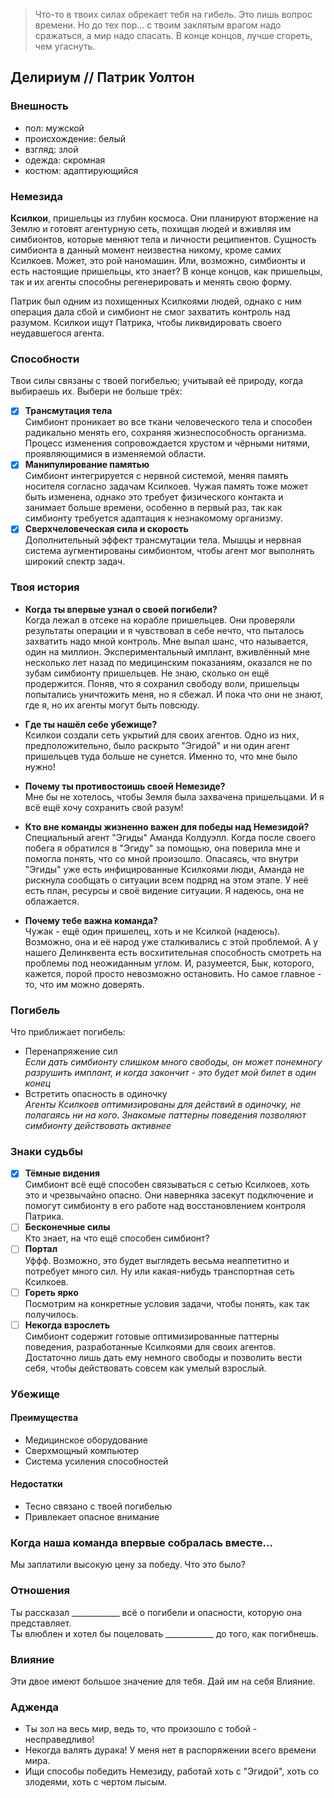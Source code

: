 > Что-то в твоих силах обрекает тебя на гибель. Это лишь вопрос времени. Но до тех пор...
> с твоим заклятым врагом надо сражаться, а мир надо спасать.
> В конце концов, лучше сгореть, чем угаснуть.

## Делириум // Патрик Уолтон

### Внешность
- пол: мужской
- происхождение: белый
- взгляд: злой
- одежда: скромная
- костюм: адаптирующийся

### Немезида  
**Ксилкои**, пришельцы из глубин космоса. Они планируют вторжение на Землю и готовят агентурную сеть, похищая людей и вживляя им симбионтов, которые меняют тела и личности реципиентов.
Сущность симбионта в данный момент неизвестна никому, кроме самих Ксилкоев. Может, это рой наномашин. Или, возможно, симбионты и есть настоящие пришельцы, кто знает?
В конце концов, как пришельцы, так и их агенты способны регенерировать и менять свою форму.  

Патрик был одним из похищенных Ксилкоями людей, однако с ним операция дала сбой и симбионт не смог захватить контроль над разумом. Ксилкои ищут Патрика, чтобы ликвидировать своего неудавшегося агента.

### Способности  
Твои силы связаны с твоей погибелью; учитывай её природу, когда выбираешь их. Выбери не больше трёх:
- [x] **Трансмутация тела**  
  Симбионт проникает во все ткани человеческого тела и способен радикально менять его, сохраняя жизнеспособность организма.
  Процесс изменения сопровождается хрустом и чёрными нитями, проявляющимися в изменяемой области.
- [x] **Манипулирование памятью**  
  Симбионт интегрируется с нервной системой, меняя память носителя согласно задачам Ксилкоев.
  Чужая память тоже может быть изменена, однако это требует физического контакта и занимает больше времени, особенно в первый раз, так как симбионту требуется адаптация к незнакомому организму.
- [x] **Сверхчеловеческая сила и скорость**  
  Дополнительный эффект трансмутации тела. Мышцы и нервная система аугментированы симбионтом, чтобы агент мог выполнять широкий спектр задач.

### Твоя история
- **Когда ты впервые узнал о своей погибели?**  
Когда лежал в отсеке на корабле пришельцев. Они проверяли результаты операции и я чувствовал в себе нечто, что пыталось захватить надо мной контроль. Мне выпал шанс, что называется, один на миллион.
Экспериментальный имплант, вживлённый мне несколько лет назад по медицинским показаниям, оказался не по зубам симбионту пришельцев. Не знаю, сколько он ещё продержится.
Поняв, что я сохранил свободу воли, пришельцы попытались уничтожить меня, но я сбежал. И пока что они не знают, где я, но их агенты могут быть повсюду.

- **Где ты нашёл себе убежище?**  
Ксилкои создали сеть укрытий для своих агентов. Одно из них, предположительно, было раскрыто "Эгидой" и ни один агент пришельцев туда больше не сунется. Именно то, что мне было нужно!

- **Почему ты противостоишь своей Немезиде?**  
Мне бы не хотелось, чтобы Земля была захвачена пришельцами. И я всё ещё хочу сохранить свой разум!

- **Кто вне команды жизненно важен для победы над Немезидой?**  
Специальный агент "Эгиды" Аманда Колдуэлл. Когда после своего побега я обратился в "Эгиду" за помощью, она поверила мне и помогла понять, что со мной произошло.
Опасаясь, что внутри "Эгиды" уже есть инфицированные Ксилкоями люди, Аманда не рискнула сообщать о ситуации всем подряд на этом этапе. У неё есть план, ресурсы и своё видение ситуации.
Я надеюсь, она не облажается.

- **Почему тебе важна команда?**  
Чужак - ещё один пришелец, хоть и не Ксилкой (надеюсь). Возможно, она и её народ уже сталкивались с этой проблемой.
А у нашего Делинквента есть восхитительная способность смотреть на проблемы под неожиданным углом.
И, разумеется, Бык, которого, кажется, порой просто невозможно остановить.
Но самое главное - то, что им можно доверять.

### Погибель

Что приближает погибель:
- Перенапряжение сил  
  _Если дать симбионту слишком много свободы, он может понемногу разрушить имплант, и когда закончит - это будет мой билет в один конец_
- Встретить опасность в одиночку  
  _Агенты Ксилкоев оптимизированы для действий в одиночку, не полагаясь ни на кого. Знакомые паттерны поведения позволяют симбионту действовать активнее_

### Знаки судьбы

- [x] **Тёмные видения**  
  Симбионт всё ещё способен связываться с сетью Ксилкоев, хоть это и чрезвычайно опасно.
  Они наверняка засекут подключение и помогут симбионту в его работе над восстановлением контроля Патрика.
- [ ] **Бесконечные силы**  
  Кто знает, на что ещё способен симбионт?
- [ ] **Портал**  
  Уффф. Возможно, это будет выглядеть весьма неаппетитно и потребует много сил. Ну или какая-нибудь транспортная сеть Ксилкоев.
- [ ] **Гореть ярко**  
  Посмотрим на конкретные условия задачи, чтобы понять, как так получилось.
- [ ] **Некогда взрослеть**  
  Симбионт содержит готовые оптимизированные паттерны поведения, разработанные Ксилкоями для своих агентов.
  Достаточно лишь дать ему немного свободы и позволить вести себя, чтобы действовать совсем как умелый взрослый.

### Убежище

#### Преимущества
- Медицинское оборудование
- Сверхмощный компьютер
- Система усиления способностей

#### Недостатки
- Тесно связано с твоей погибелью
- Привлекает опасное внимание

### Когда наша команда впервые собралась вместе...
Мы заплатили высокую цену за победу. Что это было?

### Отношения
Ты рассказал ____________ всё о погибели и опасности, которую она представляет.  
Ты влюблен и хотел бы поцеловать ____________ до того, как погибнешь.  

### Влияние
Эти двое имеют большое значение для тебя. Дай им на себя Влияние.  

### Адженда
- Ты зол на весь мир, ведь то, что произошло с тобой - несправедливо!
- Некогда валять дурака! У меня нет в распоряжении всего времени мира.
- Ищи способы победить Немезиду, работай хоть с "Эгидой", хоть со злодеями, хоть с чертом лысым.
